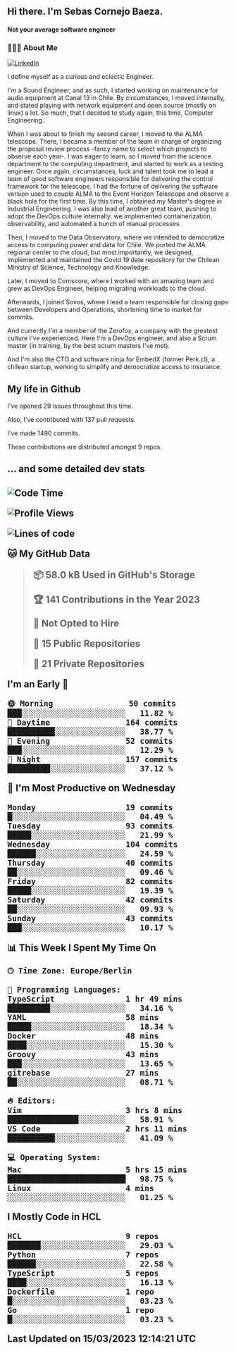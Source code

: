 <h2> Hi there.  I'm Sebas Cornejo Baeza.</h2>
<h4> Not your average software engineer</h4>
<h3> 👨🏻‍💻 About Me </h3>
<a href="http://linkedin.com/in/sebastian-cornejo-baeza/"><img alt="LinkedIn" src="https://img.shields.io/badge/Sebas%20Cornejo%20-informational?style=appveyor&logo=linkedin"></a>


I define myself as a curious and eclectic Engineer.

I'm a Sound Engineer, and as such, I started working on maintenance for audio equipment at Canal 13 in Chile.
By circumstances, I moved internally, and stated playing with network equipment and open source (mostly on linux) 
a lot. So much, that I decided to study again, this time, Computer Engineering.

When I was about to finish my second career, I moved to the ALMA telescope. There, I became a member of the team
in charge of organizing the proposal review process -fancy name to select which projects to observe each year-. 
I was eager to learn, so I moved from the science department to the computing department, and started to work as 
a testing engineer. Once again, circumstances, luck and talent took me to lead a team of good software engineers 
responsible for delivering the control framework for the telescope. I had the fortune of delivering the software
version used to couple ALMA to the Event Horizon Telescope and observe a black hole for the first time.
By this time, I obtained my Master's degree in Industrial Engineering.
I was also lead of another great team, pushing to adopt the DevOps culture internally: we implemented containerization, observability, and automated a bunch of manual processes.

Then, I moved to the Data Observatory, where we intended to democratize access to computing power
and data for Chile. We ported the ALMA regional center to the cloud, but most importantly, we designed, implemented
and maintained the Covid 19 date repository for the Chilean Ministry of Science, Technology and Knowledge.

Later, I moved to Comscore, where I worked with an amazing team and grew as DevOps Engineer, helping migrating workloads to the cloud.

Afterwards, I joined Sovos, where I lead a team responsible for closing gaps between Developers and Operations, shortening time to market for commits.

And currently I'm a member of the Zerofox, a company with the greatest culture I've experienced. Here I'm a DevOps
engineer, and also a Scrum master (in training, by the best scrum masters I've met).
 
And I'm also the CTO and software ninja for EmbedX (former Perk.cl), a chilean startup, working to simplify and democratize access to insurance.

<h2> My life in Github </h2>

I've opened 29 issues throughout this time.

Also, I've contributed with 137 pull requests.

I've made 1490 commits.

These contributions are distributed amongst 9 repos.

<h2>... and some detailed dev stats<h2>

<!--START_SECTION:waka-->
![Code Time](http://img.shields.io/badge/Code%20Time-291%20hrs%2038%20mins-blue)

![Profile Views](http://img.shields.io/badge/Profile%20Views-1-blue)

![Lines of code](https://img.shields.io/badge/From%20Hello%20World%20I%27ve%20Written-595.9%20thousand%20lines%20of%20code-blue)

**🐱 My GitHub Data** 

> 📦 58.0 kB Used in GitHub's Storage 
 > 
> 🏆 141 Contributions in the Year 2023
 > 
> 🚫 Not Opted to Hire
 > 
> 📜 15 Public Repositories 
 > 
> 🔑 21 Private Repositories 
 > 
**I'm an Early 🐤** 

```text
🌞 Morning                50 commits          ███░░░░░░░░░░░░░░░░░░░░░░   11.82 % 
🌆 Daytime                164 commits         ██████████░░░░░░░░░░░░░░░   38.77 % 
🌃 Evening                52 commits          ███░░░░░░░░░░░░░░░░░░░░░░   12.29 % 
🌙 Night                  157 commits         █████████░░░░░░░░░░░░░░░░   37.12 % 
```
📅 **I'm Most Productive on Wednesday** 

```text
Monday                   19 commits          █░░░░░░░░░░░░░░░░░░░░░░░░   04.49 % 
Tuesday                  93 commits          █████░░░░░░░░░░░░░░░░░░░░   21.99 % 
Wednesday                104 commits         ██████░░░░░░░░░░░░░░░░░░░   24.59 % 
Thursday                 40 commits          ██░░░░░░░░░░░░░░░░░░░░░░░   09.46 % 
Friday                   82 commits          █████░░░░░░░░░░░░░░░░░░░░   19.39 % 
Saturday                 42 commits          ██░░░░░░░░░░░░░░░░░░░░░░░   09.93 % 
Sunday                   43 commits          ███░░░░░░░░░░░░░░░░░░░░░░   10.17 % 
```


📊 **This Week I Spent My Time On** 

```text
🕑︎ Time Zone: Europe/Berlin

💬 Programming Languages: 
TypeScript               1 hr 49 mins        █████████░░░░░░░░░░░░░░░░   34.16 % 
YAML                     58 mins             █████░░░░░░░░░░░░░░░░░░░░   18.34 % 
Docker                   48 mins             ████░░░░░░░░░░░░░░░░░░░░░   15.30 % 
Groovy                   43 mins             ███░░░░░░░░░░░░░░░░░░░░░░   13.65 % 
gitrebase                27 mins             ██░░░░░░░░░░░░░░░░░░░░░░░   08.71 % 

🔥 Editors: 
Vim                      3 hrs 8 mins        ███████████████░░░░░░░░░░   58.91 % 
VS Code                  2 hrs 11 mins       ██████████░░░░░░░░░░░░░░░   41.09 % 

💻 Operating System: 
Mac                      5 hrs 15 mins       █████████████████████████   98.75 % 
Linux                    4 mins              ░░░░░░░░░░░░░░░░░░░░░░░░░   01.25 % 
```

**I Mostly Code in HCL** 

```text
HCL                      9 repos             ███████░░░░░░░░░░░░░░░░░░   29.03 % 
Python                   7 repos             ██████░░░░░░░░░░░░░░░░░░░   22.58 % 
TypeScript               5 repos             ████░░░░░░░░░░░░░░░░░░░░░   16.13 % 
Dockerfile               1 repo              █░░░░░░░░░░░░░░░░░░░░░░░░   03.23 % 
Go                       1 repo              █░░░░░░░░░░░░░░░░░░░░░░░░   03.23 % 
```




 Last Updated on 15/03/2023 12:14:21 UTC
<!--END_SECTION:waka-->
